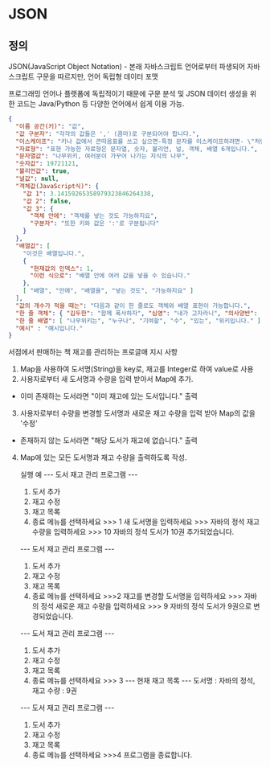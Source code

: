 # JSON

## 정의
JSON(JavaScript Object Notation) - 본래 자바스크립트 언어로부터 파생되어 자바스크립트 구문을 따르지만, 언어 독립형 데이터 포맷

프로그래밍 언어나 플랫폼에 독립적이기 때문에 구문 분석 및 JSON 데이터 생성을 위한 코드는 Java/Python 등 다양한 언어에서 쉽게 이용 가능.

```json
{
  "이름 공간(키)": "값",
  "값 구분자": "각각의 값들은 ',' (콤마)로 구분되어야 합니다.",
  "이스케이프": "키나 값에서 큰따옴표를 쓰고 싶으면-특정 문자를 이스케이프하려면- \"처럼 문자 앞에 역슬래시를 붙입니다.",
  "자료형": "표현 가능한 자료형은 문자열, 숫자, 불리언, 널, 객체, 배열 6개입니다.",
  "문자열값": "나무위키, 여러분이 가꾸어 나가는 지식의 나무",
  "숫자값": 19721121,
  "불리언값": true,
  "널값": null,
  "객체값(JavaScript식)": {
    "값 1": 3.14159265358979323846264338,
    "값 2": false,
    "값 3": {
      "객체 안에": "객체를 넣는 것도 가능하지요",
      "구분자": "또한 키와 값은 ':'로 구분됩니다"
    }
  },
  "배열값": [
    "이것은 배열입니다.",
    {
      "현재값의 인덱스": 1,
      "이런 식으로": "배열 안에 여러 값을 넣을 수 있습니다."
    },
    [ "배열", "안에", "배열을", "넣는 것도", "가능하지요" ]
  ],
  "값의 개수가 적을 때는": "다음과 같이 한 줄로도 객체와 배열 표현이 가능합니다.",
  "한 줄 객체": { "김두한": "함께 폭사하자", "심영": "내가 고자라니", "의사양반": "병신을 만들어주마" ,  "조병옥": "빵빵 터뜨리고 있어요" },
  "한 줄 배열": [ "나무위키는", "누구나", "기여할", "수", "있는", "위키입니다." ],
  "예시" : "예시입니다."
}
```
서점에서 판매하는 책 재고를 관리하는 프로글매
지시 사항
1. Map을 사용하여 도서명(String)을 key로, 재고를 Integer로 하여 value로 사용
2. 사용자로부터 새 도서명과 수량을 입력 받아서 Map에 추가.
- 이미 존재하는 도서라면 "이미 재고에 있는 도서입니다." 출력
3. 사용자로부터 수량을 변경할 도서명과 새로운 재고 수량을 입력 받아 Map의 값을 '수정'
- 존재하지 않는 도서라면 "해당 도서가 재고에 없습니다." 출력
4. Map에 있는 모든 도서명과 재고 수량을 출력하도록 작성.

    실행 예
    --- 도서 재고 관리 프로그램 ---
    1. 도서 추가
    2. 재고 수정
    3. 재고 목록
    4. 종료
    메뉴를 선택하세요 >>> 1
    새 도서명을 입력하세요 >>> 자바의 정석
    재고 수량을 입력하세요 >>> 10
    자바의 정석 도서가 10권 추가되었습니다.

    --- 도서 재고 관리 프로그램 ---
    1. 도서 추가
    2. 재고 수정
    3. 재고 목록
    4. 종료
    메뉴를 선택하세요 >>>2
    재고를 변경할 도서명을 입력하세요 >>> 자바의 정석
    새로운 재고 수량을 입력하세요 >>> 9
    자바의 정석 도서가 9권으로 변경되었습니다.

    --- 도서 재고 관리 프로그램 ---
    1. 도서 추가
    2. 재고 수정
    3. 재고 목록
    4. 종료
    메뉴를 선택하세요 >>> 3
    --- 현재 재고 목록 ---
    도서명 : 자바의 정석, 재고 수량 : 9권

     --- 도서 재고 관리 프로그램 ---
    1. 도서 추가
    2. 재고 수정
    3. 재고 목록
    4. 종료
    메뉴를 선택하세요 >>>4
    프로그램을 종료합니다.